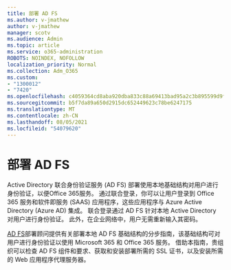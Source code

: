 ```yaml
---
title: 部署 AD FS
ms.author: v-jmathew
author: v-jmathew
manager: scotv
ms.audience: Admin
ms.topic: article
ms.service: o365-administration
ROBOTS: NOINDEX, NOFOLLOW
localization_priority: Normal
ms.collection: Adm_O365
ms.custom:
- "1300012"
- "7420"
ms.openlocfilehash: c4059364cd8aba920dba833c88a69413bad95a2c3b895599d9f6895b50ff73d5
ms.sourcegitcommit: b5f7da89a650d2915dc652449623c78be6247175
ms.translationtype: MT
ms.contentlocale: zh-CN
ms.lasthandoff: 08/05/2021
ms.locfileid: "54079620"
---
```

# <a name="deploy-ad-fs"></a>部署 AD FS

Active Directory 联合身份验证服务 (AD FS) 部署使用本地基础结构对用户进行身份验证，以便Office 365服务。 通过联合登录，你可以让用户登录到 Office 365 服务和软件即服务 (SAAS) 应用程序，这些应用程序与 Azure Active Directory (Azure AD) 集成。 联合登录通过 AD FS 针对本地 Active Directory 对用户进行身份验证。 此外，在企业网络中，用户无需重新输入其密码。

[AD FS](https://go.microsoft.com/fwlink/?linkid=2071178)部署顾问提供有关部署本地 AD FS 基础结构的分步指南，该基础结构可对用户进行身份验证以使用 Microsoft 365 和 Office 365 服务。 借助本指南，贵组织可以检查 AD FS 组件和要求、获取和安装部署所需的 SSL 证书，以及安装所需的 Web 应用程序代理服务器。
